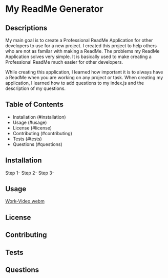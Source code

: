 # My ReadMe Generator

## Descriptions

My main goal is to create a Professional ReadMe Application for other developers to use for a new project. I created this project to help others who are not as familar with making a ReadMe. 
The problems my ReadMe Application solves very simple. It is basically used to make creating a Professional ReadMe much easier for other developers.

While creating this application, I learned how important it is to always have a ReadMe when you are working on any project or task. When creating my application, I learned how to add questions to my index.js and the description of my questions.


## Table of Contents
- Installation (#installation)
- Usage (#usage)
- License (#license)
- Contributing (#contributing)
- Tests (#tests)
- Questions (#questions)


## Installation
Step 1-
Step 2-
Step 3-


## Usage

[Work-Video.webm](https://user-images.githubusercontent.com/112270757/202053293-77f47317-b8cd-48c3-9c27-486053170f1d.webm)



## License


## Contributing


## Tests


## Questions

